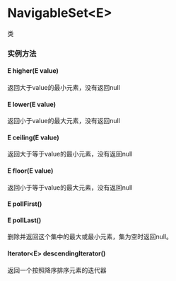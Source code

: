 # NavigableSet\<E>
类
### 实例方法
#### E higher(E value)
返回大于value的最小元素，没有返回null
#### E lower(E value)
返回小于value的最大元素，没有返回null
#### E ceiling(E value)
返回大于等于value的最小元素，没有返回null
#### E floor(E value)
返回小于等于value的最大元素，没有返回null

#### E pollFirst()
#### E pollLast()
删除并返回这个集中的最大或最小元素，集为空时返回null。
#### Iterator\<E> descendingIterator()
返回一个按照降序排序元素的迭代器
